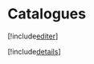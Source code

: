 # Catalogues

[!include[editer](catalogues.editer.autogen.md)]

[!include[details](catalogues.details.autogen.md)]


































